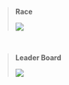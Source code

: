 > **Race**
> 
> <img src=https://imgur.com/uiKZunC.jpg>
<br>

> **Leader Board**
>
> <img src=https://imgur.com/87i5SbA.jpg>